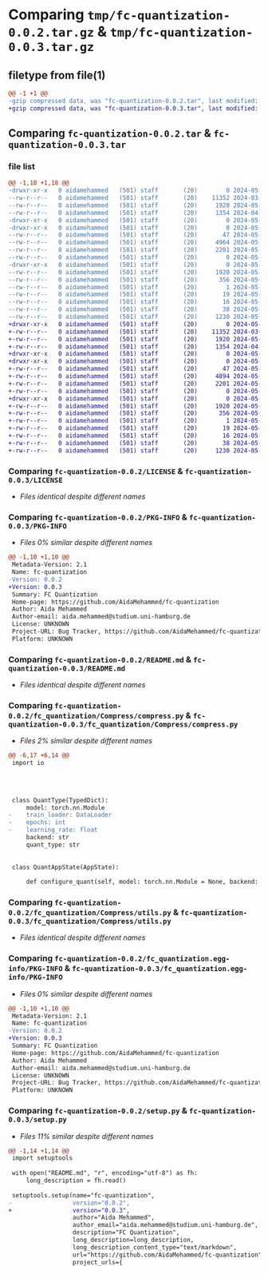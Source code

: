# Comparing `tmp/fc-quantization-0.0.2.tar.gz` & `tmp/fc-quantization-0.0.3.tar.gz`

## filetype from file(1)

```diff
@@ -1 +1 @@
-gzip compressed data, was "fc-quantization-0.0.2.tar", last modified: Sun May 12 11:43:37 2024, max compression
+gzip compressed data, was "fc-quantization-0.0.3.tar", last modified: Sun May 12 11:54:01 2024, max compression
```

## Comparing `fc-quantization-0.0.2.tar` & `fc-quantization-0.0.3.tar`

### file list

```diff
@@ -1,18 +1,18 @@
-drwxr-xr-x   0 aidamehammed   (501) staff       (20)        0 2024-05-12 11:43:37.777105 fc-quantization-0.0.2/
--rw-r--r--   0 aidamehammed   (501) staff       (20)    11352 2024-03-22 14:55:37.000000 fc-quantization-0.0.2/LICENSE
--rw-r--r--   0 aidamehammed   (501) staff       (20)     1920 2024-05-12 11:43:37.776991 fc-quantization-0.0.2/PKG-INFO
--rw-r--r--   0 aidamehammed   (501) staff       (20)     1354 2024-04-19 22:15:39.000000 fc-quantization-0.0.2/README.md
-drwxr-xr-x   0 aidamehammed   (501) staff       (20)        0 2024-05-12 11:43:37.775478 fc-quantization-0.0.2/fc_quantization/
-drwxr-xr-x   0 aidamehammed   (501) staff       (20)        0 2024-05-12 11:43:37.776748 fc-quantization-0.0.2/fc_quantization/Compress/
--rw-r--r--   0 aidamehammed   (501) staff       (20)       47 2024-05-11 18:45:51.000000 fc-quantization-0.0.2/fc_quantization/Compress/__init__.py
--rw-r--r--   0 aidamehammed   (501) staff       (20)     4964 2024-05-12 11:42:18.000000 fc-quantization-0.0.2/fc_quantization/Compress/compress.py
--rw-r--r--   0 aidamehammed   (501) staff       (20)     2201 2024-05-12 11:42:18.000000 fc-quantization-0.0.2/fc_quantization/Compress/utils.py
--rw-r--r--   0 aidamehammed   (501) staff       (20)        0 2024-05-11 18:43:51.000000 fc-quantization-0.0.2/fc_quantization/__init__.py
-drwxr-xr-x   0 aidamehammed   (501) staff       (20)        0 2024-05-12 11:43:37.776058 fc-quantization-0.0.2/fc_quantization.egg-info/
--rw-r--r--   0 aidamehammed   (501) staff       (20)     1920 2024-05-12 11:43:37.000000 fc-quantization-0.0.2/fc_quantization.egg-info/PKG-INFO
--rw-r--r--   0 aidamehammed   (501) staff       (20)      356 2024-05-12 11:43:37.000000 fc-quantization-0.0.2/fc_quantization.egg-info/SOURCES.txt
--rw-r--r--   0 aidamehammed   (501) staff       (20)        1 2024-05-12 11:43:37.000000 fc-quantization-0.0.2/fc_quantization.egg-info/dependency_links.txt
--rw-r--r--   0 aidamehammed   (501) staff       (20)       19 2024-05-12 11:43:37.000000 fc-quantization-0.0.2/fc_quantization.egg-info/requires.txt
--rw-r--r--   0 aidamehammed   (501) staff       (20)       16 2024-05-12 11:43:37.000000 fc-quantization-0.0.2/fc_quantization.egg-info/top_level.txt
--rw-r--r--   0 aidamehammed   (501) staff       (20)       38 2024-05-12 11:43:37.777154 fc-quantization-0.0.2/setup.cfg
--rw-r--r--   0 aidamehammed   (501) staff       (20)     1230 2024-05-11 18:42:22.000000 fc-quantization-0.0.2/setup.py
+drwxr-xr-x   0 aidamehammed   (501) staff       (20)        0 2024-05-12 11:54:01.183621 fc-quantization-0.0.3/
+-rw-r--r--   0 aidamehammed   (501) staff       (20)    11352 2024-03-22 14:55:37.000000 fc-quantization-0.0.3/LICENSE
+-rw-r--r--   0 aidamehammed   (501) staff       (20)     1920 2024-05-12 11:54:01.183423 fc-quantization-0.0.3/PKG-INFO
+-rw-r--r--   0 aidamehammed   (501) staff       (20)     1354 2024-04-19 22:15:39.000000 fc-quantization-0.0.3/README.md
+drwxr-xr-x   0 aidamehammed   (501) staff       (20)        0 2024-05-12 11:54:01.181702 fc-quantization-0.0.3/fc_quantization/
+drwxr-xr-x   0 aidamehammed   (501) staff       (20)        0 2024-05-12 11:54:01.183097 fc-quantization-0.0.3/fc_quantization/Compress/
+-rw-r--r--   0 aidamehammed   (501) staff       (20)       47 2024-05-11 18:45:51.000000 fc-quantization-0.0.3/fc_quantization/Compress/__init__.py
+-rw-r--r--   0 aidamehammed   (501) staff       (20)     4894 2024-05-12 11:53:30.000000 fc-quantization-0.0.3/fc_quantization/Compress/compress.py
+-rw-r--r--   0 aidamehammed   (501) staff       (20)     2201 2024-05-12 11:42:18.000000 fc-quantization-0.0.3/fc_quantization/Compress/utils.py
+-rw-r--r--   0 aidamehammed   (501) staff       (20)        0 2024-05-11 18:43:51.000000 fc-quantization-0.0.3/fc_quantization/__init__.py
+drwxr-xr-x   0 aidamehammed   (501) staff       (20)        0 2024-05-12 11:54:01.182247 fc-quantization-0.0.3/fc_quantization.egg-info/
+-rw-r--r--   0 aidamehammed   (501) staff       (20)     1920 2024-05-12 11:54:01.000000 fc-quantization-0.0.3/fc_quantization.egg-info/PKG-INFO
+-rw-r--r--   0 aidamehammed   (501) staff       (20)      356 2024-05-12 11:54:01.000000 fc-quantization-0.0.3/fc_quantization.egg-info/SOURCES.txt
+-rw-r--r--   0 aidamehammed   (501) staff       (20)        1 2024-05-12 11:54:01.000000 fc-quantization-0.0.3/fc_quantization.egg-info/dependency_links.txt
+-rw-r--r--   0 aidamehammed   (501) staff       (20)       19 2024-05-12 11:54:01.000000 fc-quantization-0.0.3/fc_quantization.egg-info/requires.txt
+-rw-r--r--   0 aidamehammed   (501) staff       (20)       16 2024-05-12 11:54:01.000000 fc-quantization-0.0.3/fc_quantization.egg-info/top_level.txt
+-rw-r--r--   0 aidamehammed   (501) staff       (20)       38 2024-05-12 11:54:01.183728 fc-quantization-0.0.3/setup.cfg
+-rw-r--r--   0 aidamehammed   (501) staff       (20)     1230 2024-05-12 11:53:59.000000 fc-quantization-0.0.3/setup.py
```

### Comparing `fc-quantization-0.0.2/LICENSE` & `fc-quantization-0.0.3/LICENSE`

 * *Files identical despite different names*

### Comparing `fc-quantization-0.0.2/PKG-INFO` & `fc-quantization-0.0.3/PKG-INFO`

 * *Files 0% similar despite different names*

```diff
@@ -1,10 +1,10 @@
 Metadata-Version: 2.1
 Name: fc-quantization
-Version: 0.0.2
+Version: 0.0.3
 Summary: FC Quantization
 Home-page: https://github.com/AidaMehammed/fc-quantization
 Author: Aida Mehammed
 Author-email: aida.mehammed@studium.uni-hamburg.de
 License: UNKNOWN
 Project-URL: Bug Tracker, https://github.com/AidaMehammed/fc-quantization/issues
 Platform: UNKNOWN
```

### Comparing `fc-quantization-0.0.2/README.md` & `fc-quantization-0.0.3/README.md`

 * *Files identical despite different names*

### Comparing `fc-quantization-0.0.2/fc_quantization/Compress/compress.py` & `fc-quantization-0.0.3/fc_quantization/Compress/compress.py`

 * *Files 2% similar despite different names*

```diff
@@ -6,17 +6,14 @@
 import io
 
 
 
 
 class QuantType(TypedDict):
     model: torch.nn.Module
-    train_loader: DataLoader
-    epochs: int
-    learning_rate: float
     backend: str
     quant_type: str
 
 
 class QuantAppState(AppState):
 
     def configure_quant(self, model: torch.nn.Module = None, backend: str = 'qnnpack', quant_type: str = 'post_static'):
```

### Comparing `fc-quantization-0.0.2/fc_quantization/Compress/utils.py` & `fc-quantization-0.0.3/fc_quantization/Compress/utils.py`

 * *Files identical despite different names*

### Comparing `fc-quantization-0.0.2/fc_quantization.egg-info/PKG-INFO` & `fc-quantization-0.0.3/fc_quantization.egg-info/PKG-INFO`

 * *Files 0% similar despite different names*

```diff
@@ -1,10 +1,10 @@
 Metadata-Version: 2.1
 Name: fc-quantization
-Version: 0.0.2
+Version: 0.0.3
 Summary: FC Quantization
 Home-page: https://github.com/AidaMehammed/fc-quantization
 Author: Aida Mehammed
 Author-email: aida.mehammed@studium.uni-hamburg.de
 License: UNKNOWN
 Project-URL: Bug Tracker, https://github.com/AidaMehammed/fc-quantization/issues
 Platform: UNKNOWN
```

### Comparing `fc-quantization-0.0.2/setup.py` & `fc-quantization-0.0.3/setup.py`

 * *Files 11% similar despite different names*

```diff
@@ -1,14 +1,14 @@
 import setuptools
 
 with open("README.md", "r", encoding="utf-8") as fh:
     long_description = fh.read()
 
 setuptools.setup(name="fc-quantization",
-                 version="0.0.2",
+                 version="0.0.3",
                  author="Aida Mehammed",
                  author_email="aida.mehammed@studium.uni-hamburg.de",
                  description="FC Quantization",
                  long_description=long_description,
                  long_description_content_type="text/markdown",
                  url="https://github.com/AidaMehammed/fc-quantization",
                  project_urls={
```

